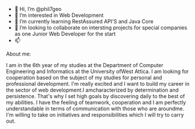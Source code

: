 - 👋 Hi, I’m @phil7geo
- 👀 I’m interested in Web Development
- 🌱 I’m currently learning RestAssured API'S and Java Core
- 💞️ I’m looking to collaborate on intersting projects for special companies as one Junior Web Developer for the start
- 📫 

About me:

I am in the 6th year of my studies at the Department of Computer Engineering and Informatics at the University ofWest Attica. I am looking for cooperation
based on the subject of my studies for personal and
professional development. I'm really excited and I want to build my career in the sector of web development.I amcharacterized by determination and
persistence. That's why I set high goals by discovering
daily to the best of my abilities. I have the feeling
of teamwork, cooperation and I am perfectly understandable in terms of communication with those who are aroundme. I'm willing to take on
initiatives and responsibilities which I will try to carry out.
